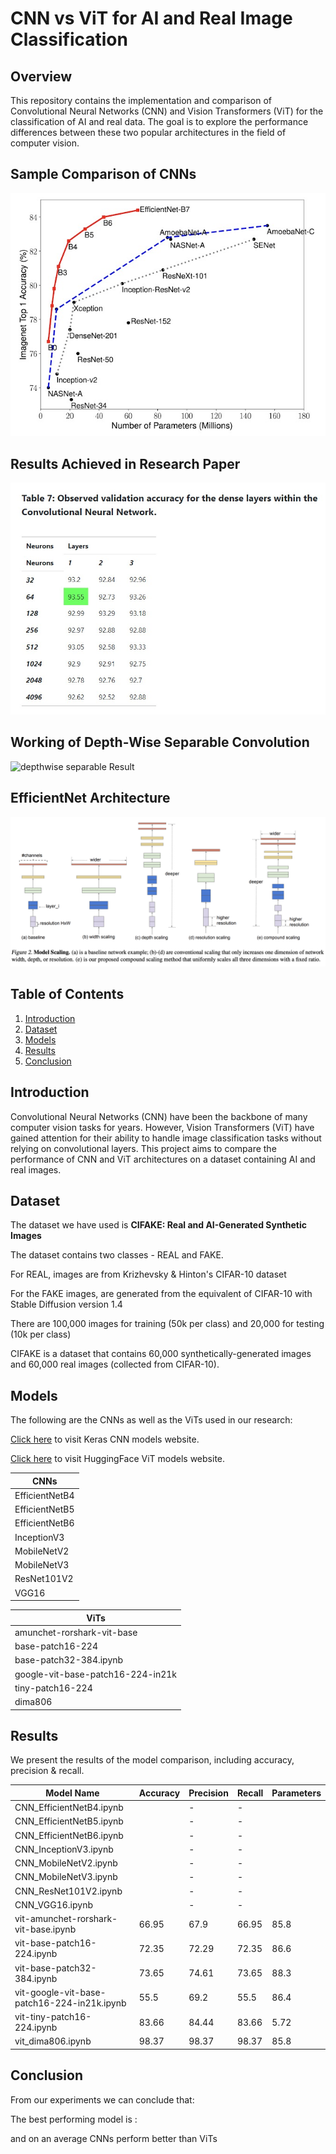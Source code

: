 # CNN vs ViT for AI and Real Image Classification

## Overview
This repository contains the implementation and comparison of Convolutional Neural Networks (CNN) and Vision Transformers (ViT) for the classification of AI and real data. The goal is to explore the performance differences between these two popular architectures in the field of computer vision.

## Sample Comparison of CNNs
![Sample Image](comparison_chart.jpg)

## Results Achieved in Research Paper
![Original Result](original_result.jpg)

## Working of Depth-Wise Separable Convolution
![depthwise separable Result](/depthwise-separable-convolution-animation-3x3-kernel.gif)

## EfficientNet Architecture
![EfficientNet Architecture](/efnet_arch.png)

## Table of Contents
1. [Introduction](#introduction)
2. [Dataset](#dataset)
3. [Models](#models)
4. [Results](#results)
5. [Conclusion](#conclusion)


## Introduction
Convolutional Neural Networks (CNN) have been the backbone of many computer vision tasks for years. However, Vision Transformers (ViT) have gained attention for their ability to handle image classification tasks without relying on convolutional layers. This project aims to compare the performance of CNN and ViT architectures on a dataset containing AI and real images.

## Dataset
The dataset we have used is **CIFAKE: Real and AI-Generated Synthetic Images**

The dataset contains two classes - REAL and FAKE.

For REAL, images are from Krizhevsky & Hinton's CIFAR-10 dataset

For the FAKE images, are generated from the equivalent of CIFAR-10 with Stable Diffusion version 1.4

There are 100,000 images for training (50k per class) and 20,000 for testing (10k per class)

CIFAKE is a dataset that contains 60,000 synthetically-generated images and 60,000 real images (collected from CIFAR-10). 

## Models
The following are the CNNs as well as the ViTs used in our research:

[Click here](https://keras.io/api/applications/) to visit Keras CNN models website.

[Click here](https://huggingface.co/models?pipeline_tag=image-classification&sort=trending&search=vit) to visit HuggingFace ViT models website.



| CNNs                 | 
|------------------------------|
| EfficientNetB4   | 
| EfficientNetB5    |
| EfficientNetB6   |
| InceptionV3      |
| MobileNetV2       |
| MobileNetV3      |
| ResNet101V2      |
| VGG16         |


| ViTs                | 
|------------------------------|
| amunchet-rorshark-vit-base|
| base-patch16-224  |     
| base-patch32-384.ipynb  |    
| google-vit-base-patch16-224-in21k |  
| tiny-patch16-224  |     
| dima806          |

## Results
We present the results of the model comparison, including accuracy, precision & recall.

| Model Name                   | Accuracy | Precision | Recall | Parameters |
|------------------------------|----------|-----------|--------|------------|
| CNN_EfficientNetB4.ipynb    |     | -          | -      |    |
| CNN_EfficientNetB5.ipynb    |      | -          | -      |     |
| CNN_EfficientNetB6.ipynb    |      | -          | -      |     |
| CNN_InceptionV3.ipynb       |   | -          | -      |  |
| CNN_MobileNetV2.ipynb       | | -          | -      |     |
| CNN_MobileNetV3.ipynb       | | -          | -      |     |
| CNN_ResNet101V2.ipynb       | | -          | -      | |
| CNN_VGG16.ipynb             |   | -          | -      |     |
| vit-amunchet-rorshark-vit-base.ipynb | 66.95 | 67.9| 66.95 | 85.8  |
| vit-base-patch16-224.ipynb  |   72.35  | 72.29          |   72.35    |86.6  |
| vit-base-patch32-384.ipynb  |  73.65  | 74.61          | 73.65     | 88.3 |
| vit-google-vit-base-patch16-224-in21k.ipynb | 55.5  | 69.2| 55.5 | 86.4 |
| vit-tiny-patch16-224.ipynb  |   83.66  | 84.44          | 83.66      | 5.72 |
| vit_dima806.ipynb           | 98.37           | 98.37         |  98.37     | 85.8           |


## Conclusion

From our experiments we can conclude that:

The best performing model is : 

and on an average CNNs perform better than ViTs



